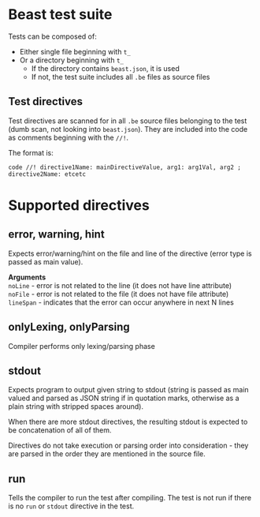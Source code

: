 # Beast test suite

Tests can be composed of:
* Either single file beginning with `t_`
* Or a directory beginning with `t_`
  * If the directory contains `beast.json`, it is used
  * If not, the test suite includes all `.be` files as source files

## Test directives
Test directives are scanned for in all `.be` source files belonging to the test (dumb scan, not looking into `beast.json`). They are included into the code as comments beginning with the `//!`.

The format is:
```
code //! directive1Name: mainDirectiveValue, arg1: arg1Val, arg2 ; directive2Name: etcetc
```

# Supported directives

## error, warning, hint
Expects error/warning/hint on the file and line of the directive (error type is passed as main value).

**Arguments** \
`noLine` - error is not related to the line (it does not have line attribute) \
`noFile` - error is not related to the file (it does not have file attribute) \
`lineSpan` - indicates that the error can occur anywhere in next N lines

## onlyLexing, onlyParsing
Compiler performs only lexing/parsing phase

## stdout
Expects program to output given string to stdout (string is passed as main valued and parsed as JSON string if in quotation marks, otherwise as a plain string with stripped spaces around).

When there are more stdout directives, the resulting stdout is expected to be concatenation of all of them.

Directives do not take execution or parsing order into consideration - they are parsed in the order they are mentioned in the source file.

## run
Tells the compiler to run the test after compiling. The test is not run if there is no ```run``` or ```stdout``` directive in the test.
